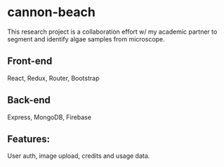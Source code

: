 # cannon-beach
This research project is a collaboration effort w/ my academic partner to segment and identify algae samples from microscope.

## Front-end
React, Redux, Router, Bootstrap

## Back-end
Express, MongoDB, Firebase

## Features:
User auth, image upload, credits and usage data.